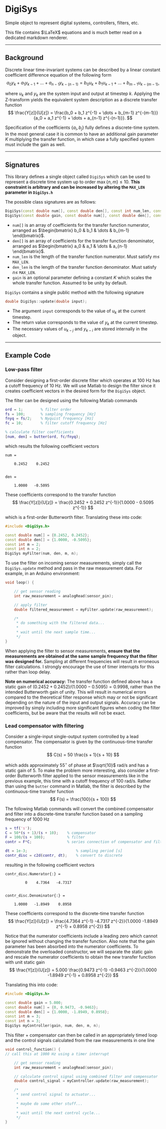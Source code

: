 # DigiSys

Simple object to represent digital systems, controllers, filters, etc.

This file contains $\LaTeX$ equations and is much better read on a dedicated markdown renderer.

---

## Background

Discrete linear time-invariant systems can be described by a linear constant coefficient difference equation of the following form
$$ a_0 y_k + a_1 y_{k-1} + \dots + a_{n-1} y_{k-(n-1)} = b_0 u_k + b_1 u_{k-1} + \dots + b_{m-1} u_{k-(m-1)}, $$

where $u_k$ and $y_k$ are the system input and output at timestep $k$. Applying the Z-transform yields the equivalent system description as a discrete transfer function
$$ \frac{Y[z]}{U[z]} = \frac{b_0 + b_1 z^{-1} + \dots + b_{m-1} z^{-(m-1)}}{a_0 + a_1 z^{-1} + \dots + a_{n-1} z^{-(n-1)}}. $$

Specification of the coefficients $\{a_i, b_j\}$ fully defines a discrete-time system. In the most general case it is common to have an additional gain parameter $K$ multiplying the transfer function, in which case a fully specified system must include the gain as well.

---

## Signatures

This library defines a single object called `DigiSys` which can be used to represent a discrete time system up to order $\max \{n,m\} \leq 10$. **This constraint is arbitrary and can be increased by altering the `MAX_LEN` parameter in `DigiSys.h`**

The possible class signatures are as follows:
```C++
DigiSys(const double num[], const double den[], const int num_len, const int den_len);
DigiSys(const double gain, const double num[], const double den[], const int num_len, const int den_len);
```
- `num[]` is an array of coefficients for the transfer function numerator, arranged as $\begin{bmatrix} b_0 & b_1 & \dots & b_{m-1} \end{bmatrix}$.
- `den[]` is an array of coefficients for the transfer function denominator, arranged as $\begin{bmatrix} a_0 & a_1 & \dots & a_{n-1} \end{bmatrix}$.
- `num_len` is the length of the transfer function numerator. Must satisfy $m \leq$ `MAX_LEN`.
- `den_len` is the length of the transfer function denominator. Must satisfy $n \leq$ `MAX_LEN`.
- `gain` is an optional parameter defining a constant $K$ which scales the whole transfer function. Assumed to be unity by default.

`DigiSys` contains a single public method with the following signature
```C++
double DigiSys::update(double input);
```
- The argument `input` corresponds to the value of $u_k$ at the current timestep.
- The return value corresponds to the value of $y_k$ at the current timestep.
- The necessary values of $u_{k-j}$ and $y_{k-i}$ are stored internally in the object.

---

## Example Code

### Low-pass filter

Consider designing a first-order discrete filter which operates at 100 Hz has a cutoff frequency of 10 Hz. We will use Matlab to design the filter since it creates coefficient vectors in the desired form for the `DigiSys` object.

The filter can be designed using the following Matlab commands
```matlab
ord = 1;        % filter order
fs = 100;       % sampling frequency [Hz]
fnyq = fs/2;    % Nyquist frequency [Hz]
fc = 10;        % filter cutoff frequency [Hz]

% calculate filter coefficients
[num, den] = butter(ord, fc/fnyq);
```
which results the following coefficient vectors
```
num =

    0.2452    0.2452


den =

    1.0000   -0.5095
```

These coefficients correspond to the transfer function
$$ \frac{Y[z]}{U[z]} = \frac{0.2452 + 0.2452 z^{-1}}{1.0000 - 0.5095 z^{-1}} $$

which is a first-order Butterworth filter. Translating these into code:
```C++
#include <DigiSys.h>

const double num[] = {0.2452, 0.2452};
const double den[] = {1.0000, -0.5095};
const int m = 2;
const int n = 2;
DigiSys myFilter(num, den, m, n);
```

To use the filter on incoming sensor measurements, simply call the `DigiSys.update` method and pass in the raw measurement data. For example, in an Arduino environment:
```C++
void loop() {

    // get sensor reading
    int raw_measurement = analogRead(sensor_pin);

    // apply filter
    double filtered_measurement = myFilter.update(raw_measurement);

    /*
     * do something with the filtered data...
     *
     * wait until the next sample time...
     */
}
```
When applying the filter to sensor measurements, **ensure that the measurements are obtained at the same sample frequency that the filter was designed for.** Sampling at different frequencies will result in erroneous filter calculations. I strongly encourage the use of timer interrupts for this rather than loop delay.

**Note on numerical accuracy:** The transfer function defined above has a static gain of $(0.2452 + 0.2452)/(1.0000 - 0.5095) = 0.9998$, rather than the intended Butterworth gain of unity. This will result in numerical errors compared to the theoretical filter response which may or not be significant depending on the nature of the input and output signals. Accuracy can be improved by simply including more significant figures when coding the filter coefficients, but be aware that the results will not be exact.

### Lead compensator with filtering

Consider a single-input single-output system controlled by a lead compensator. The compensator is given by the continuous-time transfer function
$$ C(s) = 50 \frac{s + 1}{s + 10} $$

which adds approximately $55^\circ$ of phase at $\sqrt{10}$ rad/s and has a static gain of $5$. To make the problem more interesting, also consider a first-order Butterworth filter applied to the sensor measurements like in the previous example, this time with a cutoff frequency of $100$ rad/s. Rather than using the `butter` command in Matlab, the filter is described by the continuous-time transfer function
$$ F(s) = \frac{100}{s + 100} $$

The following Matlab commands will convert the combined compensator and filter into a discrete-time transfer function based on a sampling frequency of $1000$ Hz
```Matlab
s = tf('s');
C = 50*(s + 1)/(s + 10);    % compensator
F = 100/(s + 100);          % filter
contr = F*C;                % series connection of compensator and filter

dt = 1e-3;                      % sampling period [s]
contr_disc = c2d(contr, dt);    % convert to discrete
```
resulting in the following coefficient vectors
```
contr_disc.Numerator{:} =

         0    4.7364   -4.7317


contr_disc.Denominator{:} =

    1.0000   -1.8949    0.8958
```
These coefficients correspond to the discrete-time transfer function
$$ \frac{Y[z]}{U[z]} = \frac{4.7364 z^{-1} -4.7317 z^{-2}}{1.0000 -1.8949 z^{-1} + 0.8958 z^{-2}} $$

Notice that the numerator coefficients include a leading zero which cannot be ignored without changing the transfer function. Also note that the gain parameter has been absorbed into the numerator coefficients. To demonstrate the overloaded constructor, we will separate the static gain and rescale the numerator coefficients to obtain the new transfer function with unit static gain
$$ \frac{Y[z]}{U[z]} = 5.000 \frac{0.9473 z^{-1} -0.9463 z^{-2}}{1.0000 -1.8949 z^{-1} + 0.8958 z^{-2}} $$

Translating this into code:
```C++
#include <DigiSys.h>

const double gain = 5.000;
const double num[] = {0, 0.9473, -0.9463};
const double den[] = {1.0000, -1.8949, 0.8958};
const int m = 3;
const int n = 3;
DigiSys myController(gain, num, den, m, n);
```

This filter + compensator can then be called in an appropriately timed loop and the control signals calculated from the raw measurements in one line
```C++
void control_function() {
// call this at 1000 Hz using a timer interrupt

    // get sensor reading
    int raw_measurement = analogRead(sensor_pin);

    // calculate control signal using combined filter and compensator
    double control_signal = myController.update(raw_measurement);

    /*
     * send control signal to actuator...
     * 
     * maybe do some other stuff...
     * 
     * wait until the next control cycle...
     */
}
```

